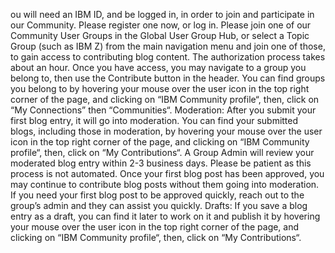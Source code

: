 ou will need an IBM ID, and be logged in, in order to join and participate in our Community. Please register one now, or log in.
Please join one of our Community User Groups in the Global User Group Hub, or select a Topic Group (such as IBM Z) from the main navigation menu and join one of those, to gain access to contributing blog content.
The authorization process takes about an hour.
Once you have access, you may navigate to a group you belong to, then use the Contribute button in the header. You can find groups you belong to by hovering your mouse over the user icon in the top right corner of the page, and clicking on “IBM Community profile“, then, click on “My Connections” then “Communities“.
Moderation: After you submit your first blog entry, it will go into moderation. You can find your submitted blogs, including those in moderation, by hovering your mouse over the user icon in the top right corner of the page, and clicking on “IBM Community profile“, then, click on “My Contributions“. A Group Admin will review your moderated blog entry within 2-3 business days. Please be patient as this process is not automated. Once your first blog post has been approved, you may continue to contribute blog posts without them going into moderation. If you need your first blog post to be approved quickly, reach out to the group’s admin and they can assist you quickly.
Drafts: If you save a blog entry as a draft, you can find it later to work on it and publish it by hovering your mouse over the user icon in the top right corner of the page, and clicking on “IBM Community profile“, then, click on “My Contributions“.
